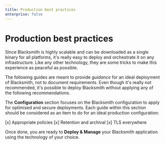 ```yaml
---
title: Production best practices
enterprise: false
---
```


# Production best practices

Since Blacksmith is highly scalable and can be downloaded as a single binary for
all platforms, it's really easy to deploy and orchestrate it on any infrastructure.
Like any other technology, they are some tricks to make this experience as peaceful
as possible.

The following guides are meant to provide *guidance* for an ideal deployment of
Blacksmith, not to document requirements. Even though it's really not recommended,
it's possible to deploy Blacksmith without applying any of the following
recommendations.

The **Configuration** section focuses on the Blacksmith configuration to apply
for optimised and secure deployments. Each guide within this section should be
considered as an item to do for an ideal production configuration:

[x] Appropriate policies
[x] Retention and archival
[x] TLS everywhere

Once done, you are ready to **Deploy & Manage** your Blacksmith application using
the technology of your choice.
